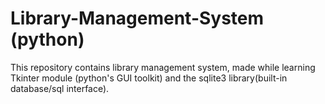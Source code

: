 # Library-Management-System (python)
This repository contains library management system, made while learning Tkinter module (python's GUI toolkit) and the sqlite3 library(built-in database/sql interface).
